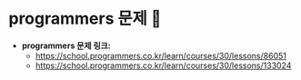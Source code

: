 # programmers 문제 📝

* __programmers 문제 링크:__ 
    * <https://school.programmers.co.kr/learn/courses/30/lessons/86051>
    * <https://school.programmers.co.kr/learn/courses/30/lessons/133024>
